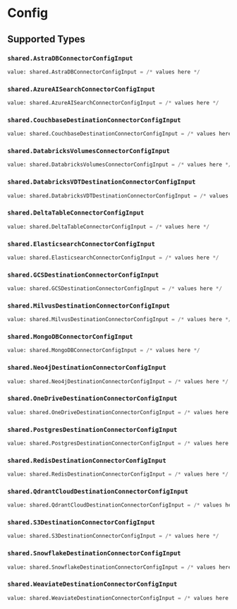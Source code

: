 # Config


## Supported Types

### `shared.AstraDBConnectorConfigInput`

```python
value: shared.AstraDBConnectorConfigInput = /* values here */
```

### `shared.AzureAISearchConnectorConfigInput`

```python
value: shared.AzureAISearchConnectorConfigInput = /* values here */
```

### `shared.CouchbaseDestinationConnectorConfigInput`

```python
value: shared.CouchbaseDestinationConnectorConfigInput = /* values here */
```

### `shared.DatabricksVolumesConnectorConfigInput`

```python
value: shared.DatabricksVolumesConnectorConfigInput = /* values here */
```

### `shared.DatabricksVDTDestinationConnectorConfigInput`

```python
value: shared.DatabricksVDTDestinationConnectorConfigInput = /* values here */
```

### `shared.DeltaTableConnectorConfigInput`

```python
value: shared.DeltaTableConnectorConfigInput = /* values here */
```

### `shared.ElasticsearchConnectorConfigInput`

```python
value: shared.ElasticsearchConnectorConfigInput = /* values here */
```

### `shared.GCSDestinationConnectorConfigInput`

```python
value: shared.GCSDestinationConnectorConfigInput = /* values here */
```

### `shared.MilvusDestinationConnectorConfigInput`

```python
value: shared.MilvusDestinationConnectorConfigInput = /* values here */
```

### `shared.MongoDBConnectorConfigInput`

```python
value: shared.MongoDBConnectorConfigInput = /* values here */
```

### `shared.Neo4jDestinationConnectorConfigInput`

```python
value: shared.Neo4jDestinationConnectorConfigInput = /* values here */
```

### `shared.OneDriveDestinationConnectorConfigInput`

```python
value: shared.OneDriveDestinationConnectorConfigInput = /* values here */
```

### `shared.PostgresDestinationConnectorConfigInput`

```python
value: shared.PostgresDestinationConnectorConfigInput = /* values here */
```

### `shared.RedisDestinationConnectorConfigInput`

```python
value: shared.RedisDestinationConnectorConfigInput = /* values here */
```

### `shared.QdrantCloudDestinationConnectorConfigInput`

```python
value: shared.QdrantCloudDestinationConnectorConfigInput = /* values here */
```

### `shared.S3DestinationConnectorConfigInput`

```python
value: shared.S3DestinationConnectorConfigInput = /* values here */
```

### `shared.SnowflakeDestinationConnectorConfigInput`

```python
value: shared.SnowflakeDestinationConnectorConfigInput = /* values here */
```

### `shared.WeaviateDestinationConnectorConfigInput`

```python
value: shared.WeaviateDestinationConnectorConfigInput = /* values here */
```


